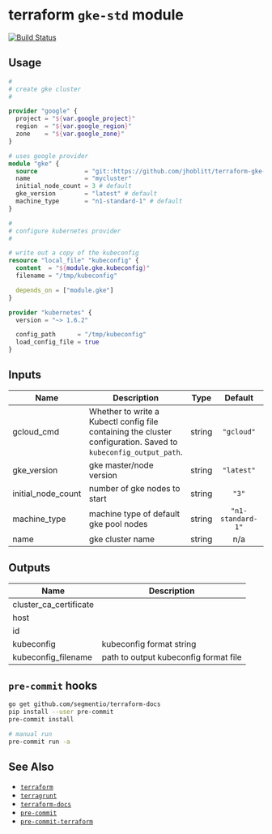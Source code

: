 terraform `gke-std` module
===

[![Build Status](https://travis-ci.org/lsst-sqre/terraform-gke-std.png)](https://travis-ci.org/lsst-sqre/terraform-gke-std)

Usage
---

```terraform
#
# create gke cluster
#

provider "google" {
  project = "${var.google_project}"
  region  = "${var.google_region}"
  zone    = "${var.google_zone}"
}

# uses google provider
module "gke" {
  source             = "git::https://github.com/jhoblitt/terraform-gke-std.git//?ref=master"
  name               = "mycluster"
  initial_node_count = 3 # default
  gke_version        = "latest" # default
  machine_type       = "n1-standard-1" # default
}

#
# configure kubernetes provider
#

# write out a copy of the kubeconfig
resource "local_file" "kubeconfig" {
  content  = "${module.gke.kubeconfig}"
  filename = "/tmp/kubeconfig"

  depends_on = ["module.gke"]
}

provider "kubernetes" {
  version = "~> 1.6.2"

  config_path      = "/tmp/kubeconfig"
  load_config_file = true
}

```

<!-- BEGINNING OF PRE-COMMIT-TERRAFORM DOCS HOOK -->
## Inputs

| Name | Description | Type | Default | Required |
|------|-------------|:----:|:-----:|:-----:|
| gcloud\_cmd | Whether to write a Kubectl config file containing the cluster configuration. Saved to `kubeconfig_output_path`. | string | `"gcloud"` | no |
| gke\_version | gke master/node version | string | `"latest"` | no |
| initial\_node\_count | number of gke nodes to start | string | `"3"` | no |
| machine\_type | machine type of default gke pool nodes | string | `"n1-standard-1"` | no |
| name | gke cluster name | string | n/a | yes |

## Outputs

| Name | Description |
|------|-------------|
| cluster\_ca\_certificate |  |
| host |  |
| id |  |
| kubeconfig | kubeconfig format string |
| kubeconfig\_filename | path to output kubeconfig format file |

<!-- END OF PRE-COMMIT-TERRAFORM DOCS HOOK -->

`pre-commit` hooks
---

```bash
go get github.com/segmentio/terraform-docs
pip install --user pre-commit
pre-commit install

# manual run
pre-commit run -a
```

See Also
---

* [`terraform`](https://www.terraform.io/)
* [`terragrunt`](https://github.com/gruntwork-io/terragrunt)
* [`terraform-docs`](https://github.com/segmentio/terraform-docs)
* [`pre-commit`](https://github.com/pre-commit/pre-commit)
* [`pre-commit-terraform`](https://github.com/antonbabenko/pre-commit-terraform)
